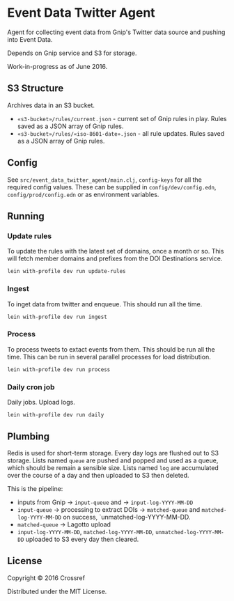 # Event Data Twitter Agent

Agent for collecting event data from Gnip's Twitter data source and pushing into Event Data.

Depends on Gnip service and S3 for storage. 

Work-in-progress as of June 2016.

## S3 Structure

Archives data in an S3 bucket.

 - `«s3-bucket»/rules/current.json` - current set of Gnip rules in play. Rules saved as a JSON array of Gnip rules.
 - `«s3-bucket»/rules/«iso-8601-date».json` - all rule updates. Rules saved as a JSON array of Gnip rules.

## Config

See `src/event_data_twitter_agent/main.clj`, `config-keys` for all the required config values. These can be supplied in `config/dev/config.edn`, `config/prod/config.edn` or as environment variables.

## Running

### Update rules

To update the rules with the latest set of domains, once a month or so. This will fetch member domains and prefixes from the DOI Destinations service.

    lein with-profile dev run update-rules

### Ingest

To inget data from twitter and enqueue. This should run all the time.
    
    lein with-profile dev run ingest

### Process

To process tweets to extact events from them. This should be run all the time. This can be run in several parallel processes for load distribution.

    lein with-profile dev run process

### Daily cron job

Daily jobs. Upload logs.

    lein with-profile dev run daily

## Plumbing

Redis is used for short-term storage. Every day logs are flushed out to S3 storage. Lists named `queue` are pushed and popped and used as a queue, which should be remain a sensible size. Lists named `log` are accumulated over the course of a day and then uploaded to S3 then deleted.

This is the pipeline:

 - inputs from Gnip -> `input-queue` and -> `input-log-YYYY-MM-DD`
 - `input-queue` -> processing to extract DOIs -> `matched-queue` and `matched-log-YYYY-MM-DD` on success, `unmatched-log-YYYY-MM-DD.
 - `matched-queue` -> Lagotto upload
 - `input-log-YYYY-MM-DD`, `matched-log-YYYY-MM-DD`, `unmatched-log-YYYY-MM-DD` uploaded to S3 every day then cleared.


## License

Copyright © 2016 Crossref

Distributed under the MIT License.

